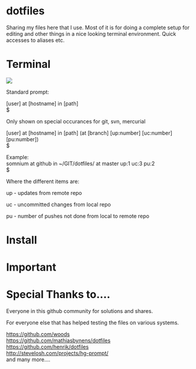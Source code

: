 dotfiles
========

Sharing my files here that I use. Most of it is for doing a complete setup for editing and other things
in a nice looking terminal environment. Quick accesses to aliases etc.

Terminal
========

<img src="http://somnium.romer.se/images/terminal.png">

Standard prompt:

[user] at [hostname] in [path]<br />
$

Only shown on special occurances for git, svn, mercurial

[user] at [hostname] in [path] (at [branch] [up:number] [uc:number] [pu:number])<br />
$

Example:<br />
somnium at github in ~/GIT/dotfiles/ at master up:1 uc:3 pu:2<br />
$

Where the different items are:

up - updates from remote repo

uc - uncommitted changes from local repo

pu - number of pushes not done from local to remote repo

Install
========

Important
========

Special Thanks to....
========

Everyone in this github community for solutions and shares.

For everyone else that has helped testing the files on various systems.

https://github.com/woods<br />
https://github.com/mathiasbynens/dotfiles<br />
https://github.com/henrik/dotfiles<br />
http://stevelosh.com/projects/hg-prompt/<br />
and many more....
